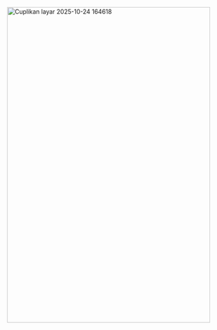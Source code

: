 <img width="474" height="736" alt="Cuplikan layar 2025-10-24 164618" src="https://github.com/user-attachments/assets/5bfabcbe-bac7-409c-b161-c3f19ada7109" />
